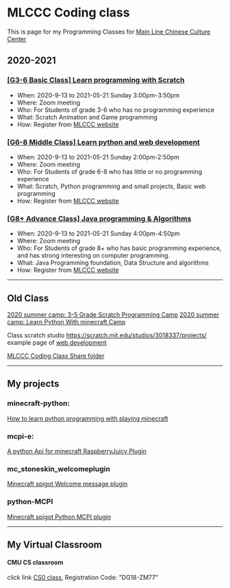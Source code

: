 # MLCCC Coding class
 
This is page for my Programming Classes for <a target="_blank" href="http://mlccc.org">Main Line Chinese Culture Center</a>

## 2020-2021

### [[G3-6 Basic Class] Learn programming with Scratch](Scratch/index.md)

- When: 2020-9-13 to 2021-05-21 Sunday 3:00pm-3:50pm
- Where: Zoom meeting
- Who: For Students of grade 3-6 who has no programming experience
- What: Scratch Animation and Game programming
- How: Register from [MLCCC website](http://www.mlccc.org/)

### [[G6-8 Middle Class] Learn python and web development](./python/index.md)

- When: 2020-9-13 to 2021-05-21 Sunday 2:00pm-2:50pm
- Where: Zoom meeting
- Who: For Students of grade 6-8 who has little or no programming experience
- What: Scratch, Python programming and small projects, Basic web programming
- How: Register from [MLCCC website](http://www.mlccc.org/)

### [[G8+ Advance Class] Java programming & Algorithms](./java/index.md)

- When: 2020-9-13 to 2021-05-21 Sunday 4:00pm-4:50pm
- Where: Zoom meeting
- Who: For Students of grade 8+ who has basic programming experience, and has strong interesting on computer programming.
- What: Java Programming foundation, Data Structure and algorithms
- How: Register from [MLCCC website](http://www.mlccc.org/)



<hr>

<!--
## MLCCC 2020 online Summer Camp Coding Classes

#### <a href="http://www.mlccc.org/MlcccV2/Forms/V2/Programs/Camp/SummerCamp.aspx"  target="_blank"> summer camp info link </a>

#### <a href="https://docs.google.com/document/d/1mQp7h046v4X_VSOHjRN2MO03S4MtN8X5Zs1uUbwksuU/edit?usp=sharing"  target="_blank"> class infomation</a>

-->
## Old Class
[2020 summer camp: 3-5 Grade Scratch Programming Camp](./SummerCamp_Scratch/index.md)
[2020 summer camp: Learn Python With minecraft Camp](./SummerCamp_Python_Minecraft/index.md)

Class scratch studio <a target="_blank"
                href="https://scratch.mit.edu/studios/3018337/projects/">https://scratch.mit.edu/studios/3018337/projects/</a>
example page of <a target="_blank" href="./samples/index.html">web development</a>

<a target="_blank" href="https://1drv.ms/u/s!Avm-0LBz8-Jhg4M4HD4vOYb3PJFYUA?e=2ZGBLU">MLCCC Coding Class Share folder</a>

------

## My projects

### minecraft-python:
<a href="https://stoneskin.github.io/python-minecraft"  target="_blank"> How to learn python programming with playing minecraft</a>

### mcpi-e:
<a href="https://stoneskin.github.io/mcpi-e/"  target="_blank">A python Api for minecraft RaspberryJuicy Plugin</a>

### mc_stoneskin_welcomeplugin
<a href="https://stoneskin.github.io/mc_stoneskin_welcomeplugin/"  target="_blank">Minecraft spigot Welcome message plugin </a>

### python-MCPI
<a href="https://github.com/stoneskin/minecraft_python_mcpi_plugin/" target="_blank">Minecraft spigot Python MCPI  plugin </a>

------

## My Virtual Classroom
#### CMU CS classroom
<p> click link <a target="_blank" href="https://academy.cs.cmu.edu/splash">CS0 class</a>, Registration Code:
        "DG18-ZM77" </p>
